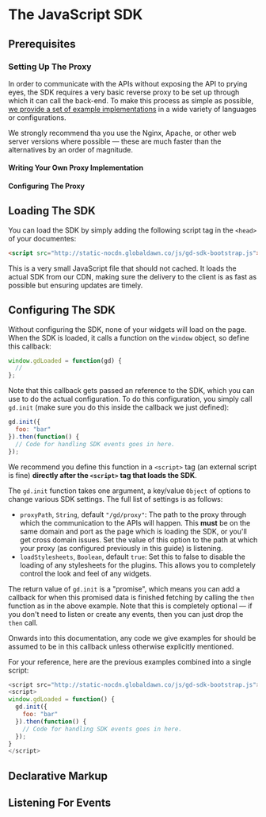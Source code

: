 # The JavaScript SDK

## Prerequisites

### Setting Up The Proxy

In order to communicate with the APIs without exposing the API to prying eyes, the SDK requires a very basic reverse proxy to be set up through which it can call the back-end. To make this process as simple as possible, [we provide a set of example implementations](https://github.com/esp/api-example-proxy) in a wide variety of languages or configurations.

We strongly recommend tha you use the Nginx, Apache, or other web server versions where possible &mdash; these are much faster than the alternatives by an order of magnitude.

#### Writing Your Own Proxy Implementation

#### Configuring The Proxy

## Loading The SDK

You can load the SDK by simply adding the following script tag in the `<head>` of your documentes:

```html
<script src="http://static-nocdn.globaldawn.co/js/gd-sdk-bootstrap.js"></script>
```

This is a very small JavaScript file that should not cached. It loads the actual SDK from our CDN, making sure the delivery to the client is as fast as possible but ensuring updates are timely.

## Configuring The SDK

Without configuring the SDK, none of your widgets will load on the page. When the SDK is loaded, it calls a function on the `window` object, so define this callback:

```js
window.gdLoaded = function(gd) {
  //
};
```

Note that this callback gets passed an reference to the SDK, which you can use to do the actual configuration. To do this configuration, you simply call `gd.init` (make sure you do this inside the callback we just defined):

```js
gd.init({
  foo: "bar"
}).then(function() {
  // Code for handling SDK events goes in here.
});
```

We recommend you define this function in a `<script>` tag (an external script is fine) **directly after the `<script>` tag that loads the SDK**.

The `gd.init` function takes one argument, a key/value `Object` of options to change various SDK settings. The full list of settings is as follows:

* `proxyPath`, `String`, default `"/gd/proxy"`: The path to the proxy through which the communication to the APIs will happen. This **must** be on the same domain and port as the page which is loading the SDK, or you'll get cross domain issues. Set the value of this option to the path at which your proxy (as configured previously in this guide) is listening.
* `loadStylesheets`, `Boolean`, default `true`: Set this to false to disable the loading of any stylesheets for the plugins. This allows you to completely control the look and feel of any widgets.

The return value of `gd.init` is a "promise", which means you can add a callback for when this promised data is finished fetching by calling the `then` function as in the above example. Note that this is completely optional &mdash; if you don't need to listen or create any events, then you can just drop the `then` call.

Onwards into this documentation, any code we give examples for should be assumed to be in this  callback unless otherwise explicitly mentioned.

For your reference, here are the previous examples combined into a single script:

```js
<script src="http://static-nocdn.globaldawn.co/js/gd-sdk-bootstrap.js"></script>
<script>
window.gdLoaded = function() {
  gd.init({
    foo: "bar"
  }).then(function() {
    // Code for handling SDK events goes in here.
  });
}
</script>
```

## Declarative Markup

## Listening For Events
